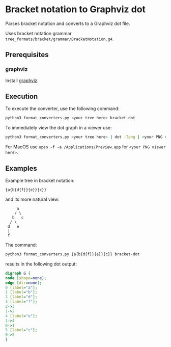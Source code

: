 # Bracket notation to Graphviz dot

Parses bracket notation and converts to a Graphviz dot file.

Uses bracket notation grammar ``tree_formats/bracket/grammar/BracketNotation.g4``.

## Prerequisites

### graphviz

Install [graphviz](http://www.graphviz.org/Download.php).

## Execution
To execute the converter, use the following command:
```bash
python3 format_converters.py <your tree here> bracket-dot
```
To immediately view the dot graph in a viewer use:
```bash
python3 format_converters.py <your tree here> | dot -Tpng | <your PNG viewer here>
```
For MacOS use `open -f -a /Applications/Preview.app` for `<your PNG viewer here>`.

## Examples
Example tree in bracket notation:
```
{a{b{d{f}}{e}}{c}}
```
and its more natural view:
```
     a
    / \
   b   c
  / \
 d   e
 |
 f
```
The command:
```bash
python3 format_converters.py {a{b{d{f}}{e}}{c}} bracket-dot
```
results in the following dot output:
```dot
digraph G {
node [shape=none];
edge [dir=none];
0 [label="a"];
1 [label="b"];
2 [label="d"];
3 [label="f"];
2->3
1->2
4 [label="e"];
1->4
0->1
5 [label="c"];
0->5
}
```

